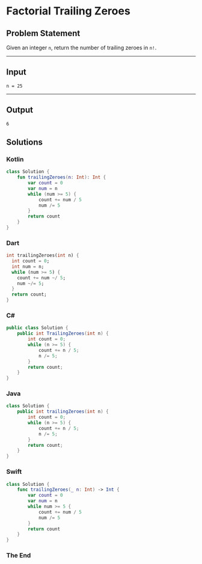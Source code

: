 # Factorial Trailing Zeroes

## Problem Statement

Given an integer `n`, return the number of trailing zeroes in `n!`.

---

## Input

```text
n = 25
```

---

## Output

```text
6
```

## Solutions

### Kotlin

```kotlin
class Solution {
    fun trailingZeroes(n: Int): Int {
        var count = 0
        var num = n
        while (num >= 5) {
            count += num / 5
            num /= 5
        }
        return count
    }
}
```


### Dart

```dart
int trailingZeroes(int n) {
  int count = 0;
  int num = n;
  while (num >= 5) {
    count += num ~/ 5;
    num ~/= 5;
  }
  return count;
}
```


### C#

```csharp
public class Solution {
    public int TrailingZeroes(int n) {
        int count = 0;
        while (n >= 5) {
            count += n / 5;
            n /= 5;
        }
        return count;
    }
}
```


### Java

```java
class Solution {
    public int trailingZeroes(int n) {
        int count = 0;
        while (n >= 5) {
            count += n / 5;
            n /= 5;
        }
        return count;
    }
}
```


### Swift

```swift
class Solution {
    func trailingZeroes(_ n: Int) -> Int {
        var count = 0
        var num = n
        while num >= 5 {
            count += num / 5
            num /= 5
        }
        return count
    }
}
```


### The End

